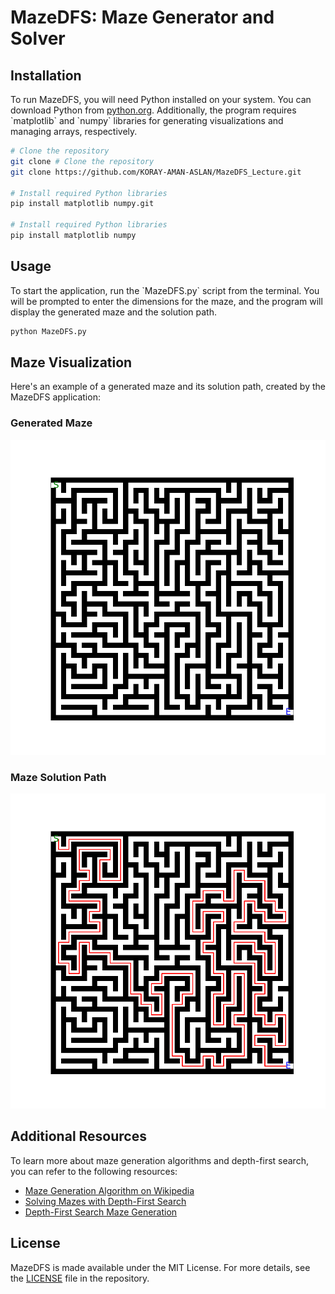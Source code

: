 # MazeDFS: Maze Generator and Solver


## Installation
To run MazeDFS, you will need Python installed on your system. You can download Python from [python.org](https://www.python.org/downloads/). Additionally, the program requires \`matplotlib\` and \`numpy\` libraries for generating visualizations and managing arrays, respectively.

```bash
# Clone the repository
git clone # Clone the repository
git clone https://github.com/KORAY-AMAN-ASLAN/MazeDFS_Lecture.git

# Install required Python libraries
pip install matplotlib numpy.git

# Install required Python libraries
pip install matplotlib numpy
```

## Usage
To start the application, run the \`MazeDFS.py\` script from the terminal. You will be prompted to enter the dimensions for the maze, and the program will display the generated maze and the solution path.

```bash
python MazeDFS.py
```

## Maze Visualization
Here's an example of a generated maze and its solution path, created by the MazeDFS application:

### Generated Maze
![Generated Maze](https://github.com/KORAY-AMAN-ASLAN/MazeDFS_Lecture/blob/main/image%20(1).png)

### Maze Solution Path
![Maze Solution](https://github.com/KORAY-AMAN-ASLAN/MazeDFS_Lecture/blob/main/image.png)

## Additional Resources
To learn more about maze generation algorithms and depth-first search, you can refer to the following resources:
- [Maze Generation Algorithm on Wikipedia](https://en.wikipedia.org/wiki/Maze_generation_algorithm)
- [Solving Mazes with Depth-First Search](https://medium.com/swlh/solving-mazes-with-depth-first-search-e315771317ae)
- [Depth-First Search Maze Generation](https://www.algosome.com/articles/maze-generation-depth-first.html)

## License
MazeDFS is made available under the MIT License. For more details, see the [LICENSE](LICENSE) file in the repository.
